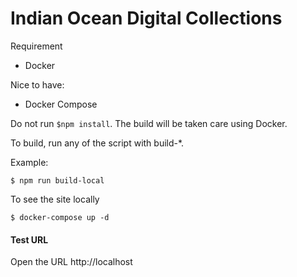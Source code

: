 Indian Ocean Digital Collections 
========

Requirement
- Docker

Nice to have:

- Docker Compose

Do not run `$npm install`. The build will be taken care using Docker.

To build, run any of the script with build-*.

Example:

```
$ npm run build-local
```

To see the site locally

```
$ docker-compose up -d
```

#### Test URL

Open the URL http://localhost

